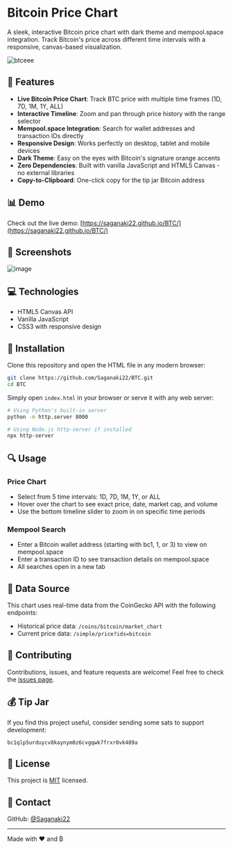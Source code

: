 # Bitcoin Price Chart

A sleek, interactive Bitcoin price chart with dark theme and mempool.space integration. Track Bitcoin's price across different time intervals with a responsive, canvas-based visualization.

![btceee](https://github.com/user-attachments/assets/289b8bb3-acf1-4923-905f-e319470190b8)

## 🚀 Features

- **Live Bitcoin Price Chart**: Track BTC price with multiple time frames (1D, 7D, 1M, 1Y, ALL)
- **Interactive Timeline**: Zoom and pan through price history with the range selector
- **Mempool.space Integration**: Search for wallet addresses and transaction IDs directly
- **Responsive Design**: Works perfectly on desktop, tablet and mobile devices
- **Dark Theme**: Easy on the eyes with Bitcoin's signature orange accents
- **Zero Dependencies**: Built with vanilla JavaScript and HTML5 Canvas - no external libraries
- **Copy-to-Clipboard**: One-click copy for the tip jar Bitcoin address

## 📊 Demo

Check out the live demo: [https://saganaki22.github.io/BTC/](https://saganaki22.github.io/BTC/)

## 📱 Screenshots

![image](https://github.com/user-attachments/assets/f04d974a-38f2-44e6-be12-04f62afdc6a3)


## 💻 Technologies

- HTML5 Canvas API
- Vanilla JavaScript
- CSS3 with responsive design

## 🔧 Installation

Clone this repository and open the HTML file in any modern browser:

```bash
git clone https://github.com/Saganaki22/BTC.git
cd BTC
```

Simply open `index.html` in your browser or serve it with any web server:

```bash
# Using Python's built-in server
python -m http.server 8000

# Using Node.js http-server if installed
npx http-server
```

## 🔍 Usage

### Price Chart
- Select from 5 time intervals: 1D, 7D, 1M, 1Y, or ALL
- Hover over the chart to see exact price, date, market cap, and volume
- Use the bottom timeline slider to zoom in on specific time periods

### Mempool Search
- Enter a Bitcoin wallet address (starting with bc1, 1, or 3) to view on mempool.space
- Enter a transaction ID to see transaction details on mempool.space
- All searches open in a new tab

## 🔄 Data Source

This chart uses real-time data from the CoinGecko API with the following endpoints:
- Historical price data: `/coins/bitcoin/market_chart`
- Current price data: `/simple/price?ids=bitcoin`

## 🤝 Contributing

Contributions, issues, and feature requests are welcome! Feel free to check the [issues page](https://github.com/Saganaki22/BTC/issues).

## 💰 Tip Jar

If you find this project useful, consider sending some sats to support development:

```
bc1qlp5urduycv8kaynym0z6cvgqwk7frxr8vk489a
```

## 📝 License

This project is [MIT](LICENSE) licensed.

## 📧 Contact

GitHub: [@Saganaki22](https://github.com/Saganaki22)

---

Made with ❤️ and ₿
